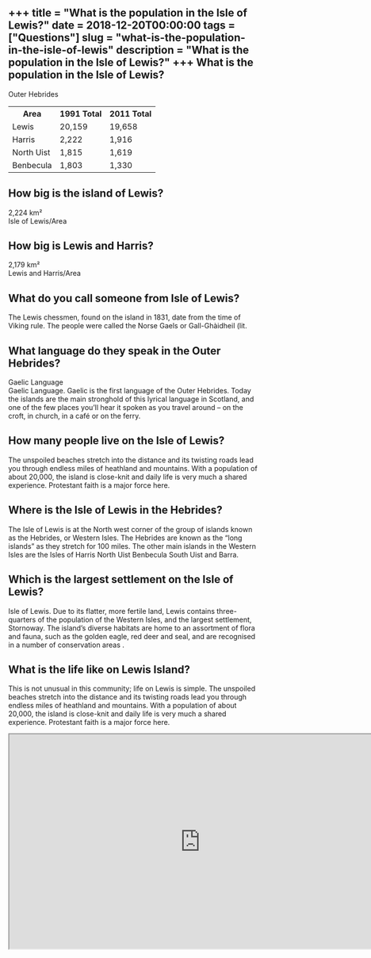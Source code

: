 +++
title = "What is the population in the Isle of Lewis?"
date = 2018-12-20T00:00:00
tags = ["Questions"]
slug = "what-is-the-population-in-the-isle-of-lewis"
description = "What is the population in the Isle of Lewis?"
+++
What is the population in the Isle of Lewis?
--------------------------------------------

Outer Hebrides

<table><tr><th>Area</th><th>1991 Total</th><th>2011 Total</th></tr><tr><td>Lewis</td><td>20,159</td><td>19,658</td></tr><tr><td>Harris</td><td>2,222</td><td>1,916</td></tr><tr><td>North Uist</td><td>1,815</td><td>1,619</td></tr><tr><td>Benbecula</td><td>1,803</td><td>1,330</td></tr></table>

How big is the island of Lewis?
-------------------------------

2,224 km²  
Isle of Lewis/Area

How big is Lewis and Harris?
----------------------------

2,179 km²  
Lewis and Harris/Area

What do you call someone from Isle of Lewis?
--------------------------------------------

The Lewis chessmen, found on the island in 1831, date from the time of Viking rule. The people were called the Norse Gaels or Gall-Ghàidheil (lit.

What language do they speak in the Outer Hebrides?
--------------------------------------------------

Gaelic Language  
Gaelic Language. Gaelic is the first language of the Outer Hebrides. Today the islands are the main stronghold of this lyrical language in Scotland, and one of the few places you’ll hear it spoken as you travel around – on the croft, in church, in a café or on the ferry.

How many people live on the Isle of Lewis?
------------------------------------------

The unspoiled beaches stretch into the distance and its twisting roads lead you through endless miles of heathland and mountains. With a population of about 20,000, the island is close-knit and daily life is very much a shared experience. Protestant faith is a major force here.

Where is the Isle of Lewis in the Hebrides?
-------------------------------------------

The Isle of Lewis is at the North west corner of the group of islands known as the Hebrides, or Western Isles. The Hebrides are known as the “long islands” as they stretch for 100 miles. The other main islands in the Western Isles are the Isles of Harris North Uist Benbecula South Uist and Barra.

Which is the largest settlement on the Isle of Lewis?
-----------------------------------------------------

Isle of Lewis. Due to its flatter, more fertile land, Lewis contains three-quarters of the population of the Western Isles, and the largest settlement, Stornoway. The island’s diverse habitats are home to an assortment of flora and fauna, such as the golden eagle, red deer and seal, and are recognised in a number of conservation areas .

What is the life like on Lewis Island?
--------------------------------------

This is not unusual in this community; life on Lewis is simple. The unspoiled beaches stretch into the distance and its twisting roads lead you through endless miles of heathland and mountains. With a population of about 20,000, the island is close-knit and daily life is very much a shared experience. Protestant faith is a major force here.

<iframe allow="accelerometer; autoplay; clipboard-write; encrypted-media; gyroscope; picture-in-picture" allowfullscreen="" class="__youtube_prefs__  epyt-is-override  no-lazyload" data-no-lazy="1" data-origheight="433" data-origwidth="770" data-skipgform_ajax_framebjll="" height="433" id="_ytid_31729" loading="lazy" src="https://www.youtube.com/embed/Bcpm1CRg1Sc?enablejsapi=1&autoplay=0&cc_load_policy=0&cc_lang_pref=&iv_load_policy=1&loop=0&modestbranding=0&rel=1&fs=1&playsinline=0&autohide=2&theme=dark&color=red&controls=1&" title="YouTube player" width="770"></iframe>